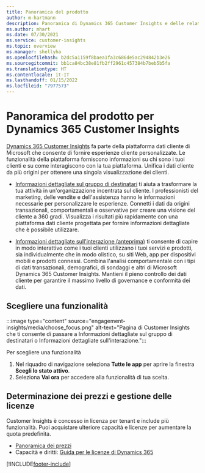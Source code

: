 ```yaml
---
title: Panoramica del prodotto
author: m-hartmann
description: Panoramica di Dynamics 365 Customer Insights e delle relative funzionalità.
ms.author: mhart
ms.date: 07/30/2021
ms.service: customer-insights
ms.topic: overview
ms.manager: shellyha
ms.openlocfilehash: b2dc5a1159f8baea1fa3c686de5ac294842b3e26
ms.sourcegitcommit: bb1ca84bc38e81fb2ff2961c457384b7beb5b5fa
ms.translationtype: HT
ms.contentlocale: it-IT
ms.lasthandoff: 01/15/2022
ms.locfileid: "7977573"
---
```

# <a name="product-overview-for-dynamics-365-customer-insights"></a>Panoramica del prodotto per Dynamics 365 Customer Insights

[Dynamics 365 Customer Insights](https://dynamics.microsoft.com/ai/customer-insights/) fa parte della piattaforma dati cliente di Microsoft che consente di fornire esperienze cliente personalizzate. Le funzionalità della piattaforma forniscono informazioni su chi sono i tuoi clienti e su come interagiscono con la tua piattaforma. Unifica i dati cliente da più origini per ottenere una singola visualizzazione dei clienti.


- [Informazioni dettagliate sul gruppo di destinatari](audience-insights/overview.md) ti aiuta a trasformare la tua attività in un'organizzazione incentrata sul cliente. I professionisti del marketing, delle vendite e dell'assistenza hanno le informazioni necessarie per personalizzare le esperienze. Connetti i dati da origini transazionali, comportamentali e osservative per creare una visione del cliente a 360 gradi. Visualizza i risultati più rapidamente con una piattaforma dati cliente progettata per fornire informazioni dettagliate che è possibile utilizzare. 

- [Informazioni dettagliate sull'interazione (anteprima)](engagement-insights/index.yml) ti consente di capire in modo interattivo come i tuoi clienti utilizzano i tuoi servizi e prodotti, sia individualmente che in modo olistico, su siti Web, app per dispositivi mobili e prodotti connessi. Combina l'analisi comportamentale con i tipi di dati transazionali, demografici, di sondaggi e altri di Microsoft Dynamics 365 Customer Insights. Mantieni il pieno controllo dei dati cliente per garantire il massimo livello di governance e conformità dei dati.
 
## <a name="choose-a-capability"></a>Scegliere una funzionalità

:::image type="content" source="engagement-insights/media/choose_focus.png" alt-text="Pagina di Customer Insights che ti consente di passare a Informazioni dettagliate sul gruppo di destinatari o Informazioni dettagliate sull'interazione.":::

Per scegliere una funzionalità

1. Nel riquadro di navigazione seleziona **Tutte le app** per aprire la finestra **Scegli lo stato attivo**.
1. Seleziona **Vai ora** per accedere alla funzionalità di tua scelta.

## <a name="pricing-and-licensing"></a>Determinazione dei prezzi e gestione delle licenze

Customer Insights è concesso in licenza per tenant e include più funzionalità. Puoi acquistare ulteriore capacità e licenze per aumentare la quota predefinita. 
- [Panoramica dei prezzi](https://dynamics.microsoft.com/ai/customer-insights/pricing/)
- Capacità e diritti: [Guida per le licenze di Dynamics 365](https://go.microsoft.com/fwlink/?LinkId=866544)

[!INCLUDE[footer-include](includes/footer-banner.md)]